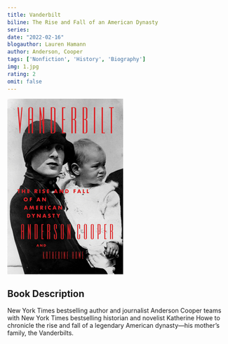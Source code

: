```yaml
---
title: Vanderbilt
biline: The Rise and Fall of an American Dynasty
series: 
date: "2022-02-16"
blogauthor: Lauren Hamann
author: Anderson, Cooper
tags: ['Nonfiction', 'History', 'Biography']
img: 1.jpg
rating: 2
omit: false
---
```


![Book Cover](1.jpg)

## Book Description

New York Times bestselling author and journalist Anderson Cooper teams with New York Times bestselling historian and novelist Katherine Howe to chronicle the rise and fall of a legendary American dynasty—his mother’s family, the Vanderbilts.